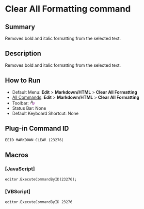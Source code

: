 # Clear All Formatting command

## Summary

Removes bold and italic formatting from the selected text.

## Description

Removes bold and italic formatting from the selected text.

## How to Run

- Default Menu: **Edit** \> **Markdown/HTML** \> **Clear All Formatting**
- [All Commands](../tools/all_commands): **Edit** \> **Markdown/HTML** \> **Clear All Formatting**
- Toolbar: ![](../../images/markdown_clear.png)
- Status Bar: None
- Default Keyboard Shortcut: None

## Plug-in Command ID

```
EEID_MARKDOWN_CLEAR (23276)
```

## Macros

### \[JavaScript\]

```
editor.ExecuteCommandByID(23276);
```

### \[VBScript\]

```
editor.ExecuteCommandByID 23276
```

